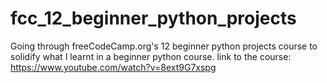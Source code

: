 # fcc_12_beginner_python_projects
Going through freeCodeCamp.org's 12 beginner python projects course to solidify what I learnt in a beginner python course.
link to the course: https://www.youtube.com/watch?v=8ext9G7xspg
